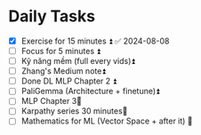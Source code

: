 # Daily Tasks
- [x] Exercise for 15 minutes ⏫ ✅ 2024-08-08
- [ ] Focus for 5 minutes ⏫
- [ ] Kỹ năng mềm (full every vids)⏫ 
- [ ] Zhang's Medium note⏫ 
- [ ] Done DL MLP Chapter 2 ⏫ 
- [ ] PaliGemma (Architecture + finetune)⏫
- [ ] MLP Chapter 3🔼 
- [ ] Karpathy series 30 minutes🔼  
- [ ] Mathematics for ML (Vector Space + after it) 🔼 